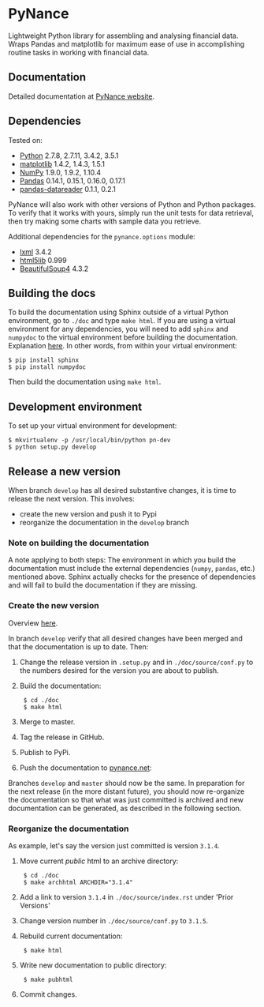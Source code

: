 PyNance
===
Lightweight Python library for assembling and analysing
financial data. Wraps Pandas and matplotlib for maximum
ease of use in accomplishing routine tasks in working with financial data.

Documentation
---
Detailed documentation at [PyNance website](http://pynance.net/).

Dependencies
---
Tested on:
* [Python](https://www.python.org/) 2.7.8, 2.7.11, 3.4.2, 3.5.1
* [matplotlib](http://matplotlib.org/index.html) 1.4.2, 1.4.3, 1.5.1
* [NumPy](http://www.numpy.org/) 1.9.0, 1.9.2, 1.10.4
* [Pandas](http://pandas.pydata.org/) 0.14.1, 0.15.1, 0.16.0, 0.17.1
* [pandas-datareader](https://github.com/pydata/pandas-datareader) 0.1.1, 0.2.1

PyNance will also work with other versions of Python
and Python packages. To verify that it works with yours,
simply run the unit tests for data retrieval, then try
making some charts with sample data you retrieve.

Additional dependencies for the `pynance.options` module:
* [lxml](http://lxml.de/) 3.4.2
* [html5lib](https://pypi.python.org/pypi/html5lib) 0.999
* [BeautifulSoup4](https://pypi.python.org/pypi/beautifulsoup4/4.3.2) 4.3.2

Building the docs
---
To build the documentation using Sphinx outside of a virtual Python environment,
go to `./doc` and type `make html`. If you are using a virtual environment for any
dependencies, you will need to add `sphinx` and `numpydoc` to the virtual
environment before building the documentation. Explanation 
[here](http://stackoverflow.com/questions/4122040/how-to-make-sphinx-look-for-modules-in-virtualenv-while-building-html).
In other words, from within your virtual environment:

    $ pip install sphinx
    $ pip install numpydoc

Then build the documentation using `make html`.

Development environment
---
To set up your virtual environment for development:

    $ mkvirtualenv -p /usr/local/bin/python pn-dev
    $ python setup.py develop

Release a new version
---
When branch `develop` has all desired substantive changes, it is
time to release the next version. This involves:

- create the new version and push it to Pypi
- reorganize the documentation in the `develop` branch

### Note on building the documentation
A note applying to both steps: The environment in which you
build the documentation must include the external dependencies
(`numpy`, `pandas`, etc.) mentioned above. Sphinx actually checks
for the presence of dependencies and will fail to build the
documentation if they are missing.

### Create the new version
Overview [here](http://peterdowns.com/posts/first-time-with-pypi.html).

In branch `develop` verify that all desired changes have been merged and that 
the documentation is up to date. Then:

1. Change the release version in `.setup.py` and in `./doc/source/conf.py` to the numbers desired for the
   version you are about to publish.
1. Build the documentation:

        $ cd ./doc
        $ make html
1. Merge to master.
1. Tag the release in GitHub.
1. Publish to PyPi.
1. Push the documentation to [pynance.net](http://pynance.net/):

Branches `develop` and `master` should now be the same. In preparation for the next
release (in the more distant future), you should now re-organize the 
documentation so that what was just committed
is archived and new documentation can be generated, as described in the following section.

### Reorganize the documentation
As example, let's say the version just committed is version `3.1.4`.

1. Move current *public* html to an archive directory:

        $ cd ./doc
        $ make archhtml ARCHDIR="3.1.4"
1. Add a link to version `3.1.4` in `./doc/source/index.rst` under 'Prior Versions'
1. Change version number in `./doc/source/conf.py` to `3.1.5`.
1. Rebuild current documentation:

        $ make html
1. Write new documentation to public directory:
    
        $ make pubhtml
1. Commit changes.

